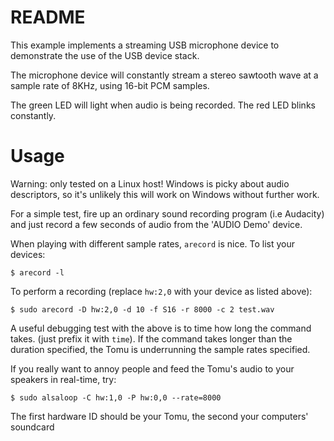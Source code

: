 # README

This example implements a streaming USB microphone device to demonstrate
the use of the USB device stack.

The microphone device will constantly stream a stereo sawtooth wave
at a sample rate of 8KHz, using 16-bit PCM samples.

The green LED will light when audio is being recorded. The red LED blinks constantly.

# Usage

Warning: only tested on a Linux host! Windows is picky about audio descriptors,
so it's unlikely this will work on Windows without further work.

For a simple test, fire up an ordinary sound recording program (i.e Audacity)
and just record a few seconds of audio from the 'AUDIO Demo' device.

When playing with different sample rates, `arecord` is nice. To list your devices:

    $ arecord -l

To perform a recording (replace `hw:2,0` with your device as listed above):

    $ sudo arecord -D hw:2,0 -d 10 -f S16 -r 8000 -c 2 test.wav

A useful debugging test with the above is to time how long the command takes.
(just prefix it with `time`). If the command takes longer than the duration
specified, the Tomu is underrunning the sample rates specified.

If you really want to annoy people and feed the Tomu's audio to your
speakers in real-time, try:

    $ sudo alsaloop -C hw:1,0 -P hw:0,0 --rate=8000

The first hardware ID should be your Tomu, the second your computers' soundcard
